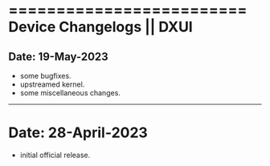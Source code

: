 =========================
Device Changelogs || DXUI
=========================
Date: 19-May-2023
-------------------------
- some bugfixes.
- upstreamed kernel.
- some miscellaneous changes.



-------------------------
Date: 28-April-2023
=========================
- initial official release.

